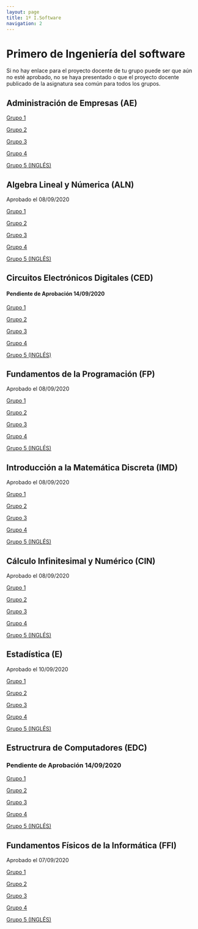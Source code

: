 ```yaml
---
layout: page
title: 1º I.Software
navigation: 2
---
```


# Primero de Ingeniería del software

Si no hay enlace para el proyecto docente de tu grupo puede ser que aún no esté aprobado, no se haya presentado o que el proyecto docente publicado de la asignatura sea común para todos los grupos.

## Administración de Empresas (AE)

[Grupo 1](https://sevius.us.es/asignus/proyectopublicado.php?codasig=2050006&vac=1099319&gac=1)

[Grupo 2](https://sevius.us.es/asignus/proyectopublicado.php?codasig=2050006&vac=1099319&gac=2)

[Grupo 3](https://sevius.us.es/asignus/proyectopublicado.php?codasig=2050006&vac=1099319&gac=3)

[Grupo 4](https://sevius.us.es/asignus/proyectopublicado.php?codasig=2050006&vac=1099319&gac=4)

[Grupo 5 (INGLÉS)](https://sevius.us.es/asignus/proyectopublicado.php?codasig=2050006&vac=1099319&gac=5)



## Algebra Lineal y Númerica (ALN)

Aprobado el 08/09/2020

[Grupo 1](https://sevius.us.es/asignus/proyectopublicado.php?codasig=2050007&vac=1099321&gac=1)

[Grupo 2](https://sevius.us.es/asignus/proyectopublicado.php?codasig=2050007&vac=1099321&gac=2)

[Grupo 3](https://sevius.us.es/asignus/proyectopublicado.php?codasig=2050007&vac=1099321&gac=3)

[Grupo 4](https://sevius.us.es/asignus/proyectopublicado.php?codasig=2050007&vac=1099321&gac=4)

[Grupo 5 (INGLÉS)](https://uses0-my.sharepoint.com/:b:/g/personal/delegacion_etsii_us_es/EYUgzFaeM7hJpMVbVffOeZ0BflbiWjet4EmT0EJm-r3E0g?e=qdU77a)


## Circuitos Electrónicos Digitales (CED)

#### Pendiente de Aprobación 14/09/2020


[Grupo 1](https://sevius.us.es/asignus/proyectopublicado.php?codasig=2050003&vac=1099311&gac=1)

[Grupo 2](https://sevius.us.es/asignus/proyectopublicado.php?codasig=2050003&vac=1099311&gac=2)

[Grupo 3](https://uses0-my.sharepoint.com/:b:/g/personal/delegacion_etsii_us_es/Eb7bqLdpvQdLqeFCHy6YHscBEgHjZD13SzDBhFjNWLmyUQ?e=ZV6hF7)

[Grupo 4](https://sevius.us.es/asignus/proyectopublicado.php?codasig=2050003&vac=1099311&gac=4)

[Grupo 5 (INGLÉS)](https://sevius.us.es/asignus/proyectopublicado.php?codasig=2050003&vac=1099311&gac=5)



## Fundamentos de la Programación (FP)

Aprobado el 08/09/2020


[Grupo 1](https://uses0-my.sharepoint.com/:b:/g/personal/delegacion_etsii_us_es/EdtwjaK_bpBJnI36j9tz0HQBUXESN8i6oOHtTtRwgerkJg?e=OSFYOK)

[Grupo 2](https://uses0-my.sharepoint.com/:b:/g/personal/delegacion_etsii_us_es/EZ4QaS2qGglMleeNi4_lTyUBOp5BnCRq1EMZ0rCQfyqpTw?e=DZzuJF)

[Grupo 3](https://uses0-my.sharepoint.com/:b:/g/personal/delegacion_etsii_us_es/EXIihYD3WJBAi7gA4NB7vXsBpB_zog81kXWbZ5KtDvzBmw?e=mdha1D)

[Grupo 4](https://uses0-my.sharepoint.com/:b:/g/personal/delegacion_etsii_us_es/EfkjBdCXt-tJvog56Nq31XYBcR-nWuUZnXxK4w9YUZEJzw?e=acHY3G)

[Grupo 5 (INGLÉS)](https://uses0-my.sharepoint.com/:b:/g/personal/delegacion_etsii_us_es/EctppXWtIZhIoMSbMGxqssMB8hbC85IaVHmFpdA7oMbGjw?e=CSTf3e)


## Introducción a la Matemática Discreta (IMD)

Aprobado el 08/09/2020

[Grupo 1](https://uses0-my.sharepoint.com/:b:/g/personal/delegacion_etsii_us_es/EbInfuOp5INHkezGhaTnr1kBM4UDHCyUDEMIp01JHBy_cg?e=ybWTnF)

[Grupo 2](https://sevius.us.es/asignus/proyectopublicado.php?codasig=2050005&vac=1099316&gac=2)

[Grupo 3](https://uses0-my.sharepoint.com/:b:/g/personal/delegacion_etsii_us_es/ETNlryX_9hJBhgXnwpkQzPoBzNNFBmBSe8R3jRM8-N-xTg?e=aVYACq)

[Grupo 4](https://sevius.us.es/asignus/proyectopublicado.php?codasig=2050005&vac=1099316&gac=4)

[Grupo 5 (INGLÉS)](https://uses0-my.sharepoint.com/:b:/g/personal/delegacion_etsii_us_es/ETHoGpUs5fFBkxwvtadq2e0BZO_nE5fKGkMS-L8zpSvZpA?e=ds8quu)


## Cálculo Infinitesimal y Numérico (CIN)

Aprobado el 08/09/2020

[Grupo 1](https://uses0-my.sharepoint.com/:b:/g/personal/delegacion_etsii_us_es/EdVqRFGOCitJkPhRYkxnk5cBiTaxDKLvx93UtM5fTNtdNg?e=ygHK0p)

[Grupo 2](https://sevius.us.es/asignus/proyectopublicado.php?codasig=2050002&vac=1099308&gac=2)

[Grupo 3](https://uses0-my.sharepoint.com/:b:/g/personal/delegacion_etsii_us_es/EW6QDRFmmWZLqweXk_ovL-QBRslW957uwj3rAQQCjWeo7Q?e=qaSzzS)

[Grupo 4](https://uses0-my.sharepoint.com/:b:/g/personal/delegacion_etsii_us_es/EW6QDRFmmWZLqweXk_ovL-QBRslW957uwj3rAQQCjWeo7Q?e=qaSzzS)

[Grupo 5 (INGLÉS)](https://sevius.us.es/asignus/proyectopublicado.php?codasig=2050002&vac=1099308&gac=5)

## Estadística (E)

Aprobado el 10/09/2020

[Grupo 1](https://uses0-my.sharepoint.com/:b:/g/personal/delegacion_etsii_us_es/Eb9DvopIrABGsSqwkyaWgKIBUHUXzTs1SwdgBhCVEazPSw?e=65GXEp)

[Grupo 2](https://sevius.us.es/asignus/proyectopublicado.php?codasig=2050008&vac=1115825&gac=2)

[Grupo 3](https://sevius.us.es/asignus/proyectopublicado.php?codasig=2050008&vac=1115825&gac=3)

[Grupo 4](https://sevius.us.es/asignus/proyectopublicado.php?codasig=2050008&vac=1115825&gac=4)

[Grupo 5 (INGLÉS)](https://sevius.us.es/asignus/proyectopublicado.php?codasig=2050008&vac=1115825&gac=5)

## Estructrura de Computadores (EDC)

### Pendiente de Aprobación 14/09/2020

[Grupo 1](https://sevius.us.es/asignus/proyectopublicado.php?codasig=2050009&vac=1099327&gac=1)

[Grupo 2](https://uses0-my.sharepoint.com/:b:/g/personal/delegacion_etsii_us_es/EUI_slCz6tNCg6MO6TivCmwBu_1SF2A2-DCKSbLeIILi4g?e=a1ls7g)

[Grupo 3](https://uses0-my.sharepoint.com/:b:/g/personal/delegacion_etsii_us_es/EVOzKF4T27VBiwznUprP7fwBQ0vka-bJHruku-axmJhJng?e=BCEEw6)

[Grupo 4](https://uses0-my.sharepoint.com/:b:/g/personal/delegacion_etsii_us_es/EY6oTqyBOQhEquW9IzOEO4cB5vr5a8jTLzheS8fHO1Il1A?e=qolHIl)

[Grupo 5 (INGLÉS)](https://sevius.us.es/asignus/proyectopublicado.php?codasig=2050009&vac=1099327&gac=5)


## Fundamentos Físicos de la Informática (FFI)

Aprobado el 07/09/2020

[Grupo 1](https://sevius.us.es/asignus/proyectopublicado.php?codasig=2050004&vac=1099314&gac=1)

[Grupo 2](https://sevius.us.es/asignus/proyectopublicado.php?codasig=2050004&vac=1099314&gac=2)

[Grupo 3](https://sevius.us.es/asignus/proyectopublicado.php?codasig=2050004&vac=1099314&gac=3)

[Grupo 4](https://sevius.us.es/asignus/proyectopublicado.php?codasig=2050004&vac=1099314&gac=4)

[Grupo 5 (INGLÉS)](https://sevius.us.es/asignus/proyectopublicado.php?codasig=2050004&vac=1099314&gac=5%20INGLES)
